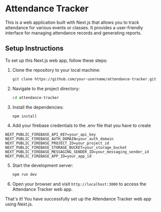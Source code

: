 # Attendance Tracker

This is a web application built with Next.js that allows you to track attendance for various events or classes. It provides a user-friendly interface for managing attendance records and generating reports.

## Setup Instructions

To set up this Next.js web app, follow these steps:

1. Clone the repository to your local machine:

   ```bash
   git clone https://github.com/your-username/attendance-tracker.git
   ```

2. Navigate to the project directory:

   ```bash
   cd attendance-tracker
   ```

3. Install the dependencies:

   ```bash
   npm install
   ```

4. Add your firebase credentials to the .env file that you have to create

```
NEXT_PUBLIC_FIREBASE_API_KEY=your_api_key
NEXT_PUBLIC_FIREBASE_AUTH_DOMAIN=your_auth_domain
NEXT_PUBLIC_FIREBASE_PROJECT_ID=your_project_id
NEXT_PUBLIC_FIREBASE_STORAGE_BUCKET=your_storage_bucket
NEXT_PUBLIC_FIREBASE_MESSAGING_SENDER_ID=your_messaging_sender_id
NEXT_PUBLIC_FIREBASE_APP_ID=your_app_id
```

5. Start the development server:

   ```bash
   npm run dev
   ```

6. Open your browser and visit `http://localhost:3000` to access the Attendance Tracker web app.

That's it! You have successfully set up the Attendance Tracker web app using Next.js.

```

```
